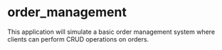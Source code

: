 # order_management
This  application will simulate a basic order management system where clients can perform CRUD  operations on orders. 
